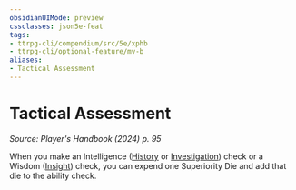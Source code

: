 ```yaml
---
obsidianUIMode: preview
cssclasses: json5e-feat
tags:
- ttrpg-cli/compendium/src/5e/xphb
- ttrpg-cli/optional-feature/mv-b
aliases:
- Tactical Assessment
---
```

# Tactical Assessment
*Source: Player's Handbook (2024) p. 95*  

When you make an Intelligence ([History](/3-Mechanics/CLI/skills.md#History) or [Investigation](/3-Mechanics/CLI/skills.md#Investigation)) check or a Wisdom ([Insight](/3-Mechanics/CLI/skills.md#Insight)) check, you can expend one Superiority Die and add that die to the ability check.